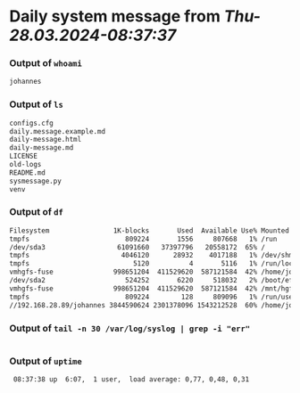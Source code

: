 # Daily system message from *Thu-28.03.2024-08:37:37*

### Output of `whoami`
```sh
johannes
```

### Output of `ls`
```sh
configs.cfg
daily.message.example.md
daily-message.html
daily-message.md
LICENSE
old-logs
README.md
sysmessage.py
venv
```

### Output of `df`
```sh
Filesystem                1K-blocks       Used  Available Use% Mounted on
tmpfs                        809224       1556     807668   1% /run
/dev/sda3                  61091660   37397796   20558172  65% /
tmpfs                       4046120      28932    4017188   1% /dev/shm
tmpfs                          5120          4       5116   1% /run/lock
vmhgfs-fuse               998651204  411529620  587121584  42% /home/johannes/Host
/dev/sda2                    524252       6220     518032   2% /boot/efi
vmhgfs-fuse               998651204  411529620  587121584  42% /mnt/hgfs
tmpfs                        809224        128     809096   1% /run/user/1000
//192.168.28.89/johannes 3844590624 2301378096 1543212528  60% /home/johannes/NAS
```

### Output of `tail -n 30 /var/log/syslog | grep -i "err"`
```sh
```

### Output of `uptime`
```sh
 08:37:38 up  6:07,  1 user,  load average: 0,77, 0,48, 0,31
```

